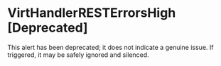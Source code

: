 # VirtHandlerRESTErrorsHigh [Deprecated]

This alert has been deprecated; it does not indicate a genuine issue. If
triggered, it may be safely ignored and silenced.
